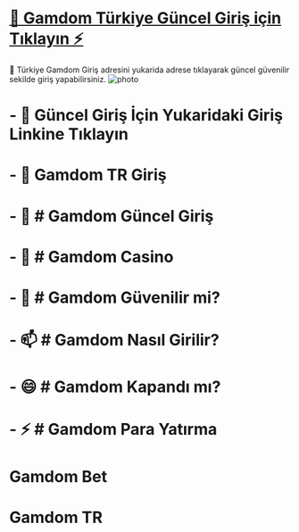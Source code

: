 
# [👀 Gamdom Türkiye Güncel Giriş için Tıklayın ⚡](https://laclin.com.br/admin/fckeditor/editor/filemanager/browser/default/browser.html?Connector=https://urlremove.com/aabajd/aabajd)
🌱 Türkiye Gamdom Giriş adresini yukarida adrese tıklayarak güncel güvenilir sekilde giriş yapabilirsiniz.
![photo](https://gamdomturk.com/wp-content/uploads/2024/08/guncel-giris-adresi.png)
# - 👋 Güncel Giriş İçin Yukaridaki Giriş Linkine Tıklayın
# - 👋 Gamdom TR Giriş
# - 👀 # Gamdom Güncel Giriş
# - 🌱 # Gamdom Casino
# - 💞️ # Gamdom Güvenilir mi?
# - 📫 # Gamdom Nasıl Girilir?
# - 😄 # Gamdom Kapandı mı?
# - ⚡ # Gamdom Para Yatırma
# Gamdom Bet
# Gamdom TR
<!---
gamdomgiris/gamdomgiris is a ✨ special ✨ repository because its `README.md` (this file) appears on your GitHub profile.
You can click the Preview link to take a look at your changes.
--->

